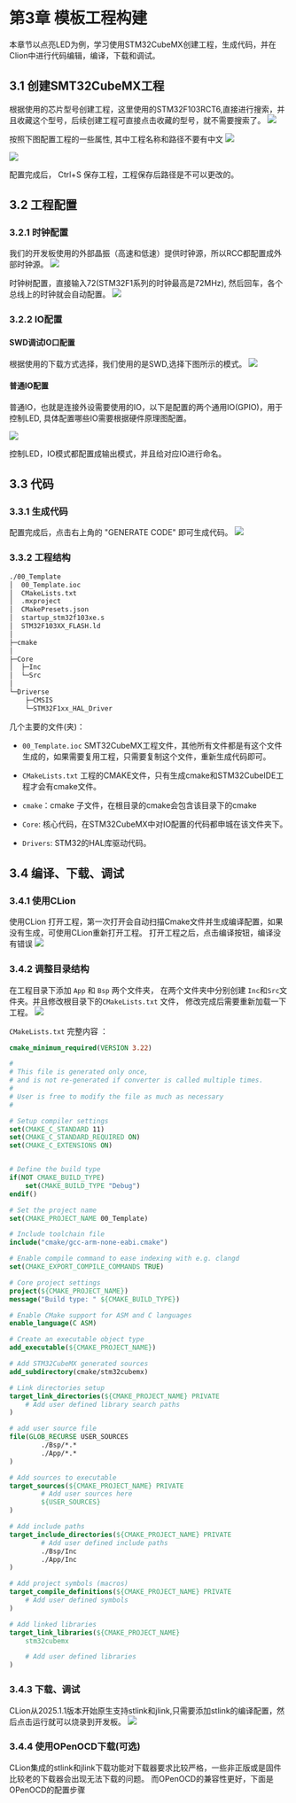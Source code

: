 # 第3章 模板工程构建

本章节以点亮LED为例，学习使用STM32CubeMX创建工程，生成代码，并在Clion中进行代码编辑，编译，下载和调试。

## 3.1 创建SMT32CubeMX工程
根据使用的芯片型号创建工程，这里使用的STM32F103RCT6,直接进行搜索，并且收藏这个型号，后续创建工程可直接点击收藏的型号，就不需要搜索了。
![](assets/3.1-1.png)

按照下图配置工程的一些属性, 其中工程名称和路径不要有中文
![](assets/3.1-2.png)

![](assets/3.1-3.png)


配置完成后， Ctrl+S 保存工程，工程保存后路径是不可以更改的。

## 3.2 工程配置

### 3.2.1 时钟配置
我们的开发板使用的外部晶振（高速和低速）提供时钟源，所以RCC都配置成外部时钟源。
![](assets/3.2-1.png)


时钟树配置，直接输入72(STM32F1系列的时钟最高是72MHz), 然后回车，各个总线上的时钟就会自动配置。
![](assets/3.2-2.png)


### 3.2.2 IO配置

#### SWD调试IO口配置
根据使用的下载方式选择，我们使用的是SWD,选择下图所示的模式。
![](assets/3.2-3.png)


#### 普通IO配置
普通IO，也就是连接外设需要使用的IO，以下是配置的两个通用IO(GPIO)，用于控制LED, 具体配置哪些IO需要根据硬件原理图配置。

![](assets/3.2-4.png)

控制LED，IO模式都配置成输出模式，并且给对应IO进行命名。


## 3.3 代码

### 3.3.1 生成代码
配置完成后，点击右上角的 "GENERATE CODE" 即可生成代码。
![](assets/3.3-1.png)

### 3.3.2 工程结构

```bash
./00_Template
│  00_Template.ioc
│  CMakeLists.txt
│  .mxproject
│  CMakePresets.json
│  startup_stm32f103xe.s
│  STM32F103XX_FLASH.ld
│  
├─cmake
│    
├─Core
│  ├─Inc  
│  └─Src
│          
└─Driverse
    ├─CMSIS     
    └─STM32F1xx_HAL_Driver                
```
几个主要的文件(夹)：

- `00_Template.ioc` SMT32CubeMX工程文件，其他所有文件都是有这个文件生成的，如果需要复用工程，只需要复制这个文件，重新生成代码即可。

- `CMakeLists.txt` 工程的CMAKE文件，只有生成cmake和STM32CubeIDE工程才会有cmake文件。

- `cmake`：cmake 子文件，在根目录的cmake会包含该目录下的cmake

- `Core`: 核心代码，在STM32CubeMX中对IO配置的代码都申城在该文件夹下。

- `Drivers`: STM32的HAL库驱动代码。



## 3.4 编译、下载、调试

### 3.4.1 使用CLion
使用CLion 打开工程，第一次打开会自动扫描Cmake文件并生成编译配置，如果没有生成，可使用CLion重新打开工程。
打开工程之后，点击编译按钮，编译没有错误
![](assets/3.4-1.png)


### 3.4.2 调整目录结构

在工程目录下添加 `App` 和 `Bsp` 两个文件夹， 在两个文件夹中分别创建 `Inc`和`Src`文件夹。并且修改根目录下的`CMakeLists.txt` 文件， 修改完成后需要重新加载一下工程。
![](assets/3.4-2.png)


`CMakeLists.txt` 完整内容 ：
```cmake
cmake_minimum_required(VERSION 3.22)

#
# This file is generated only once,
# and is not re-generated if converter is called multiple times.
#
# User is free to modify the file as much as necessary
#

# Setup compiler settings
set(CMAKE_C_STANDARD 11)
set(CMAKE_C_STANDARD_REQUIRED ON)
set(CMAKE_C_EXTENSIONS ON)


# Define the build type
if(NOT CMAKE_BUILD_TYPE)
    set(CMAKE_BUILD_TYPE "Debug")
endif()

# Set the project name
set(CMAKE_PROJECT_NAME 00_Template)

# Include toolchain file
include("cmake/gcc-arm-none-eabi.cmake")

# Enable compile command to ease indexing with e.g. clangd
set(CMAKE_EXPORT_COMPILE_COMMANDS TRUE)

# Core project settings
project(${CMAKE_PROJECT_NAME})
message("Build type: " ${CMAKE_BUILD_TYPE})

# Enable CMake support for ASM and C languages
enable_language(C ASM)

# Create an executable object type
add_executable(${CMAKE_PROJECT_NAME})

# Add STM32CubeMX generated sources
add_subdirectory(cmake/stm32cubemx)

# Link directories setup
target_link_directories(${CMAKE_PROJECT_NAME} PRIVATE
    # Add user defined library search paths
)

# add user source file
file(GLOB_RECURSE USER_SOURCES
        ./Bsp/*.*
        ./App/*.*
)

# Add sources to executable
target_sources(${CMAKE_PROJECT_NAME} PRIVATE
        # Add user sources here
        ${USER_SOURCES}
)

# Add include paths
target_include_directories(${CMAKE_PROJECT_NAME} PRIVATE
        # Add user defined include paths
        ./Bsp/Inc
        ./App/Inc
)

# Add project symbols (macros)
target_compile_definitions(${CMAKE_PROJECT_NAME} PRIVATE
    # Add user defined symbols
)

# Add linked libraries
target_link_libraries(${CMAKE_PROJECT_NAME}
    stm32cubemx

    # Add user defined libraries
)

```

### 3.4.3 下载、调试
CLion从2025.1.1版本开始原生支持stlink和jlink,只需要添加stlink的编译配置，然后点击运行就可以烧录到开发板。
![](assets/3.4-3.gif)


### 3.4.4 使用OPenOCD下载(可选)
CLion集成的stlink和jlink下载功能对下载器要求比较严格，一些非正版或是固件比较老的下载器会出现无法下载的问题。
而OPenOCD的兼容性更好，下面是OPenOCD的配置步骤
